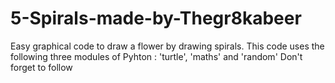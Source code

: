 # 5-Spirals-made-by-Thegr8kabeer
Easy graphical code to draw a flower by drawing spirals.
This code uses the following three modules of Pyhton : 'turtle', 'maths' and 'random'
Don't forget to follow
